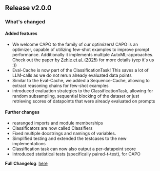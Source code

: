 ## Release v2.0.0
### What's changed

#### Added features
* We welcome CAPO to the family of our optimizers! CAPO is an optimizer, capable of utilizing few-shot examples to improve prompt performance. Additionally it implements multiple AutoML-approaches. Check out the paper by [Zehle et al. (2025)](https://arxiv.org/abs/2504.16005) for more details (yep it's us :))
* Eval-Cache is now part of the ClassificationTask! This saves a lot of LLM-calls as we do not rerun already evaluated data points
* Similar to the Eval-Cache, we added a Sequence-Cache, allowing to extract reasoning chains for few-shot examples
* introduced evaluation strategies to the ClassificationTask, allowing for random subsampling, sequential blocking of the dataset or just retrieving scores of datapoints that were already evaluated on prompts

#### Further changes
* rearanged imports and module memberships
* Classificators are now called Classifiers
* Fixed multiple docstrings and namings of variables.
* Simplified testing and extended the testcases to the new implementations
* Classification task can now also output a per-datapoint score
* Introduced statistical tests (specifically paired-t-test), for CAPO

**Full Changelog**: [here](https://github.com/finitearth/promptolution/compare/v1.4.0...v2.0.0)
